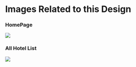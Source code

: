 <h1 class="text-center">Images Related to this Design</h1>
<h3 class="text-center mt-2">HomePage</h3>
<img src="https://github.com/i-m-akshat/HotelBookingSystem--Design-Only/assets/100028672/cf6f7404-f4fd-4394-9b92-0de7032b6174"/>
<h3 class="text-center mt-2">All Hotel List</h3>
<img src="https://github.com/i-m-akshat/HotelBookingSystem--Design-Only/assets/100028672/43969f16-2432-41c4-924e-ac03a4216ac0"/>
